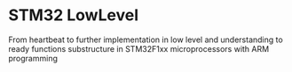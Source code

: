 # STM32 LowLevel
From heartbeat to further implementation in low level and understanding to ready functions substructure
in STM32F1xx microprocessors with ARM programming